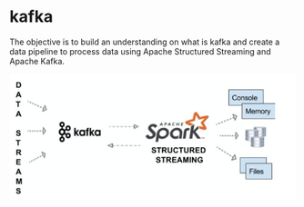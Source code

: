 # kafka

The objective is to build an understanding on what is kafka and create a data pipeline to process data using Apache Structured Streaming and Apache Kafka.

![Image](https://github.com/chandramoulin2506/kafka/blob/main/img/kafka_streaming.PNG)
